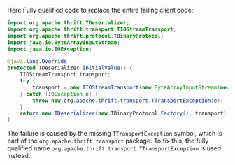 Here'Fully qualified code to replace the entire failing client code:
```java
import org.apache.thrift.TDeserializer;
import org.apache.thrift.transport.TIOStreamTransport;
import org.apache.thrift.protocol.TBinaryProtocol;
import java.io.ByteArrayInputStream;
import java.io.IOException;

@java.lang.Override
protected TDeserializer initialValue() {
    TIOStreamTransport transport;
    try {
        transport = new TIOStreamTransport(new ByteArrayInputStream(new byte[0]));
    } catch (IOException e) {
        throw new org.apache.thrift.transport.TTransportException(e);
    }
    return new TDeserializer(new TBinaryProtocol.Factory(), transport);
}
```
The failure is caused by the missing `TTransportException` symbol, which is part of the `org.apache.thrift.transport` package. To fix this, the fully qualified name `org.apache.thrift.transport.TTransportException` is used instead.